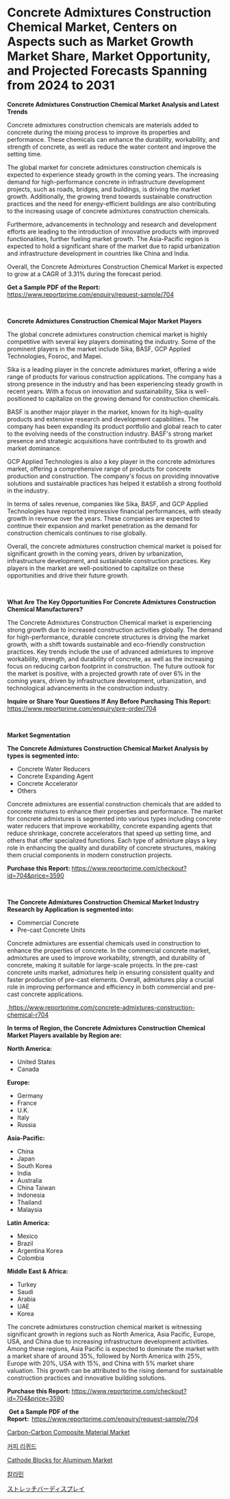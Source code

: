 <p><h1>Concrete Admixtures Construction Chemical Market, Centers on Aspects such as Market Growth Market Share, Market Opportunity, and Projected Forecasts Spanning from 2024 to 2031</h1></p><p><strong>Concrete Admixtures Construction Chemical Market Analysis and Latest Trends</strong></p>
<p><p>Concrete admixtures construction chemicals are materials added to concrete during the mixing process to improve its properties and performance. These chemicals can enhance the durability, workability, and strength of concrete, as well as reduce the water content and improve the setting time.</p><p>The global market for concrete admixtures construction chemicals is expected to experience steady growth in the coming years. The increasing demand for high-performance concrete in infrastructure development projects, such as roads, bridges, and buildings, is driving the market growth. Additionally, the growing trend towards sustainable construction practices and the need for energy-efficient buildings are also contributing to the increasing usage of concrete admixtures construction chemicals.</p><p>Furthermore, advancements in technology and research and development efforts are leading to the introduction of innovative products with improved functionalities, further fueling market growth. The Asia-Pacific region is expected to hold a significant share of the market due to rapid urbanization and infrastructure development in countries like China and India.</p><p>Overall, the Concrete Admixtures Construction Chemical Market is expected to grow at a CAGR of 3.31% during the forecast period.</p></p>
<p><strong>Get a Sample PDF of the Report:&nbsp;</strong> <a href="https://www.reportprime.com/enquiry/request-sample/704">https://www.reportprime.com/enquiry/request-sample/704</a></p>
<p>&nbsp;</p>
<p><strong>Concrete Admixtures Construction Chemical Major Market Players</strong></p>
<p><p>The global concrete admixtures construction chemical market is highly competitive with several key players dominating the industry. Some of the prominent players in the market include Sika, BASF, GCP Applied Technologies, Fosroc, and Mapei.</p><p>Sika is a leading player in the concrete admixtures market, offering a wide range of products for various construction applications. The company has a strong presence in the industry and has been experiencing steady growth in recent years. With a focus on innovation and sustainability, Sika is well-positioned to capitalize on the growing demand for construction chemicals.</p><p>BASF is another major player in the market, known for its high-quality products and extensive research and development capabilities. The company has been expanding its product portfolio and global reach to cater to the evolving needs of the construction industry. BASF's strong market presence and strategic acquisitions have contributed to its growth and market dominance.</p><p>GCP Applied Technologies is also a key player in the concrete admixtures market, offering a comprehensive range of products for concrete production and construction. The company's focus on providing innovative solutions and sustainable practices has helped it establish a strong foothold in the industry.</p><p>In terms of sales revenue, companies like Sika, BASF, and GCP Applied Technologies have reported impressive financial performances, with steady growth in revenue over the years. These companies are expected to continue their expansion and market penetration as the demand for construction chemicals continues to rise globally.</p><p>Overall, the concrete admixtures construction chemical market is poised for significant growth in the coming years, driven by urbanization, infrastructure development, and sustainable construction practices. Key players in the market are well-positioned to capitalize on these opportunities and drive their future growth.</p></p>
<p>&nbsp;</p>
<p><strong>What Are The Key Opportunities For Concrete Admixtures Construction Chemical Manufacturers?</strong></p>
<p><p>The Concrete Admixtures Construction Chemical market is experiencing strong growth due to increased construction activities globally. The demand for high-performance, durable concrete structures is driving the market growth, with a shift towards sustainable and eco-friendly construction practices. Key trends include the use of advanced admixtures to improve workability, strength, and durability of concrete, as well as the increasing focus on reducing carbon footprint in construction. The future outlook for the market is positive, with a projected growth rate of over 6% in the coming years, driven by infrastructure development, urbanization, and technological advancements in the construction industry.</p></p>
<p><strong>Inquire or Share Your Questions If Any Before Purchasing This Report:</strong> <a href="https://www.reportprime.com/enquiry/pre-order/704">https://www.reportprime.com/enquiry/pre-order/704</a></p>
<p>&nbsp;</p>
<p><strong>Market Segmentation</strong></p>
<p><strong>The Concrete Admixtures Construction Chemical Market Analysis by types is segmented into:</strong></p>
<p><ul><li>Concrete Water Reducers</li><li>Concrete Expanding Agent</li><li>Concrete Accelerator</li><li>Others</li></ul></p>
<p><p>Concrete admixtures are essential construction chemicals that are added to concrete mixtures to enhance their properties and performance. The market for concrete admixtures is segmented into various types including concrete water reducers that improve workability, concrete expanding agents that reduce shrinkage, concrete accelerators that speed up setting time, and others that offer specialized functions. Each type of admixture plays a key role in enhancing the quality and durability of concrete structures, making them crucial components in modern construction projects.</p></p>
<p><strong>Purchase this Report:&nbsp;</strong><a href="https://www.reportprime.com/checkout?id=704&price=3590">https://www.reportprime.com/checkout?id=704&price=3590</a></p>
<p>&nbsp;</p>
<p><strong>The Concrete Admixtures Construction Chemical Market Industry Research by Application is segmented into:</strong></p>
<p><ul><li>Commercial Concrete</li><li>Pre-cast Concrete Units</li></ul></p>
<p><p>Concrete admixtures are essential chemicals used in construction to enhance the properties of concrete. In the commercial concrete market, admixtures are used to improve workability, strength, and durability of concrete, making it suitable for large-scale projects. In the pre-cast concrete units market, admixtures help in ensuring consistent quality and faster production of pre-cast elements. Overall, admixtures play a crucial role in improving performance and efficiency in both commercial and pre-cast concrete applications.</p></p>
<p><a href="https://www.reportprime.com/concrete-admixtures-construction-chemical-r704">&nbsp;https://www.reportprime.com/concrete-admixtures-construction-chemical-r704</a></p>
<p><strong>In terms of Region, the Concrete Admixtures Construction Chemical Market Players available by Region are:</strong></p>
<p>
    <p> <strong> North America: </strong>
        <ul>
            <li>United States</li>
            <li>Canada</li>
        </ul>
        </p> 
    <p> <strong> Europe: </strong>
        <ul>
            <li>Germany</li>
            <li>France</li>
            <li>U.K.</li>
            <li>Italy</li>
            <li>Russia</li>
        </ul>
        </p> 
    <p> <strong> Asia-Pacific: </strong>
        <ul>
            <li>China</li>
            <li>Japan</li>
            <li>South Korea</li>
            <li>India</li>
            <li>Australia</li>
            <li>China Taiwan</li>
            <li>Indonesia</li>
            <li>Thailand</li>
            <li>Malaysia</li>
        </ul>
        </p> 
    <p> <strong> Latin America: </strong>
        <ul>
            <li>Mexico</li>
            <li>Brazil</li>
            <li>Argentina Korea</li>
            <li>Colombia</li>
        </ul>
        </p> 
    <p> <strong> Middle East & Africa: </strong>
        <ul>
            <li>Turkey</li>
            <li>Saudi</li>
            <li>Arabia</li>
            <li>UAE</li>
            <li>Korea</li>
        </ul>
    </p>
    </p>
<p><p>The concrete admixtures construction chemical market is witnessing significant growth in regions such as North America, Asia Pacific, Europe, USA, and China due to increasing infrastructure development activities. Among these regions, Asia Pacific is expected to dominate the market with a market share of around 35%, followed by North America with 25%, Europe with 20%, USA with 15%, and China with 5% market share valuation. This growth can be attributed to the rising demand for sustainable construction practices and innovative building solutions.</p></p>
<p><strong>Purchase this Report: </strong><a href="https://www.reportprime.com/checkout?id=704&price=3590">https://www.reportprime.com/checkout?id=704&price=3590</a></p>
<p>&nbsp;<strong>Get a Sample PDF of the Report:&nbsp;&nbsp;</strong><a href="https://www.reportprime.com/enquiry/request-sample/704">https://www.reportprime.com/enquiry/request-sample/704</a></p>
<p><strong></strong></p>
<p><p><a href="https://github.com/yemakinde/Market-Research-Report-List-2/blob/main/carbon-carbon-composite-material-market.md">Carbon-Carbon Composite Material Market</a></p><p><a href="https://github.com/RickyMetzDVM/Market-Research-Report-List-1/blob/main/174058267768.md">커피 리퀴드</a></p><p><a href="https://github.com/Alonsoolds3wq1d81czn8rbol/Market-Research-Report-List-2/blob/main/cathode-blocks-for-aluminum-market.md">Cathode Blocks for Aluminum Market</a></p><p><a href="https://github.com/TitusBoyer1/Market-Research-Report-List-1/blob/main/884987767767.md">칼라민</a></p><p><a href="https://github.com/MacyOrn/Market-Research-Report-List-1/blob/main/378172170146.md">ストレッチバーディスプレイ</a></p></p>